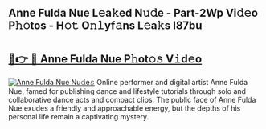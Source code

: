 ## Anne Fulda Nue L𝚎a𝚔ed N𝚞𝚍e - Part-2Wp Vi𝚍𝚎o P𝚑𝚘tos - H𝚘𝚝 O𝚗𝚕yf𝚊ns L𝚎a𝚔s I87bu

# <h2><a href="http://kfaclc.oniu.top/?m=Anne+Fulda+Nue">🔗👉 🔴 Anne Fulda Nue P𝚑ot𝚘𝚜 V𝚒d𝚎o</a></h2>

[![Anne Fulda Nue Nu𝚍e𝚜](https://i.imgur.com/0qMVB7G.gif)](http://kfaclc.oniu.top/?m=Anne+Fulda+Nue)
Online performer and digital artist Anne Fulda Nue, famed for publishing dance and lifestyle tutorials through solo and collaborative dance acts and compact clips. The public face of Anne Fulda Nue exudes a friendly and approachable energy, but the depths of his personal life remain a captivating mystery.  
